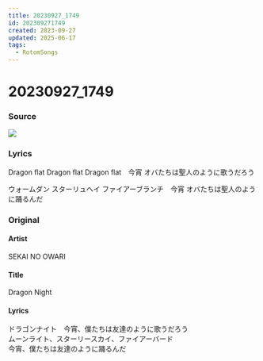 ```yaml
---
title: 20230927_1749
id: 202309271749
created: 2023-09-27
updated: 2025-06-17
tags:
  - RotomSongs
---
```

# 20230927_1749

### Source

![](https://x.com/Starlystrongest/status/1706954144358216128)

### Lyrics

Dragon flat
Dragon flat
Dragon flat　今宵
オバたちは聖人のように歌うだろう

ウォームダン
スターリュヘイ
ファイアーブランチ　今宵
オバたちは聖人のように踊るんだ

### Original

#### Artist

SEKAI NO OWARI

#### Title

Dragon Night

#### Lyrics
   
ドラゴンナイト　今宵、僕たちは友達のように歌うだろう  
ムーンライト、スターリースカイ、ファイアーバード  
今宵、僕たちは友達のように踊るんだ  
